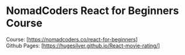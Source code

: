 # NomadCoders React for Beginners Course

Course: [https://nomadcoders.co/react-for-beginners]
<br/>
Github Pages: [https://hugesilver.github.io/React-movie-rating/]